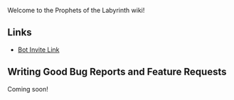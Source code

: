 Welcome to the Prophets of the Labyrinth wiki!

## Links
- [Bot Invite Link](https://discord.com/oauth2/authorize?client_id=950469509628702740&permissions=2252143411128320&integration_type=0&scope=bot)

## Writing Good Bug Reports and Feature Requests
Coming soon!
